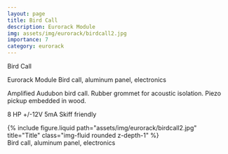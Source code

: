 ```yaml
---
layout: page
title: Bird Call
description: Eurorack Module
img: assets/img/eurorack/birdcall2.jpg
importance: 7
category: eurorack
---
```


Bird Call

Eurorack Module
Bird call, aluminum panel, electronics

Amplified Audubon bird call. Rubber grommet for acoustic isolation. Piezo pickup embedded in wood.

8 HP
+/-12V 5mA
Skiff friendly



<div class="row">
    <div class="col-sm mt-3 mt-md-0">
        {% include figure.liquid path="assets/img/eurorack/birdcall2.jpg" title="Title" class="img-fluid rounded z-depth-1" %}
    </div>
</div>
<div class="caption">
    Bird call, aluminum panel, electronics

</div>



